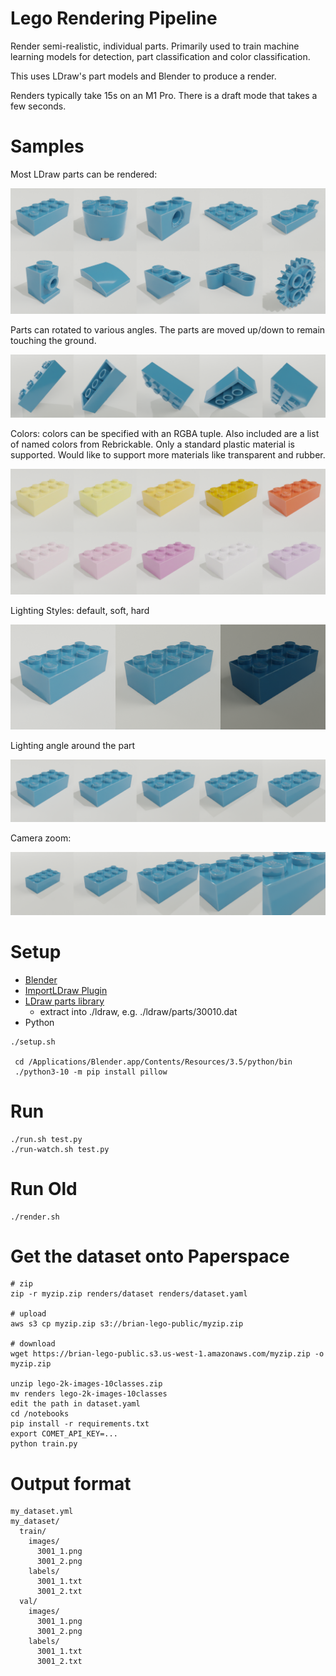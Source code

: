 # Lego Rendering Pipeline

Render semi-realistic, individual parts. Primarily used to train
machine learning models for detection, part classification and color
classification.

This uses LDraw's part models and Blender to produce a render.

Renders typically take 15s on an M1 Pro. There is a draft mode
that takes a few seconds.


# Samples

Most LDraw parts can be rendered:

![grid of parts](docs/parts.png)

Parts can rotated to various angles. The parts are moved up/down to
remain touching the ground.

![grid of various rotations](docs/part_rotations.png)

Colors: colors can be specified with an RGBA tuple. Also included are a list of named colors from Rebrickable. Only a standard plastic material is supported. Would like to support more materials like transparent and rubber.

![grid of colors](docs/colors.png)

Lighting Styles: default, soft, hard

![grid of lighting styles](docs/lighting_styles.png)

Lighting angle around the part

![grid of light angles](docs/light_angles.png)

Camera zoom:

![grid of various zoom levels](docs/zooms.png)


# Setup
- [Blender](https://blender.org)
- [ImportLDraw Plugin](https://github.com/TobyLobster/ImportLDraw)
- [LDraw parts library](https://library.ldraw.org/updates?latest)
  - extract into ./ldraw, e.g. ./ldraw/parts/30010.dat
- Python

```
./setup.sh

 cd /Applications/Blender.app/Contents/Resources/3.5/python/bin
 ./python3-10 -m pip install pillow
```

# Run
```
./run.sh test.py
./run-watch.sh test.py
```

# Run Old

```
./render.sh
```

# Get the dataset onto Paperspace

```
# zip
zip -r myzip.zip renders/dataset renders/dataset.yaml

# upload
aws s3 cp myzip.zip s3://brian-lego-public/myzip.zip

# download
wget https://brian-lego-public.s3.us-west-1.amazonaws.com/myzip.zip -o myzip.zip

unzip lego-2k-images-10classes.zip
mv renders lego-2k-images-10classes
edit the path in dataset.yaml
cd /notebooks
pip install -r requirements.txt
export COMET_API_KEY=...
python train.py
```

# Output format

```
my_dataset.yml
my_dataset/
  train/
    images/
      3001_1.png
      3001_2.png
    labels/
      3001_1.txt
      3001_2.txt
  val/
    images/
      3001_1.png
      3001_2.png
    labels/
      3001_1.txt
      3001_2.txt
```

